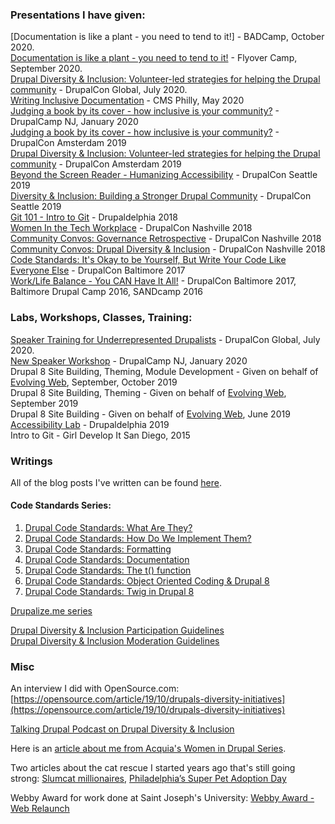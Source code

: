 ### Presentations I have given:
[Documentation is like a plant - you need to tend to it!] - BADCamp, October 2020.  
[Documentation is like a plant - you need to tend to it!](https://www.youtube.com/watch?v=WYdmioDFdCE&list=PLwZrRQnQbOZsxBSvXVyd0ZMyoiZPgzipY&index=14) - Flyover Camp, September 2020.   
[Drupal Diversity & Inclusion: Volunteer-led strategies for helping the Drupal community](https://events.drupal.org/global2020/sessions/volunteer-led-strategies-helping-drupal-community) - DrupalCon Global, July 2020.   
[Writing Inclusive Documentation](https://www.youtube.com/watch?v=q9MmR6YPTDE&feature=emb_title) - CMS Philly, May 2020       
[Judging a book by its cover - how inclusive is your community?](https://www.drupalcampnj.org/sessions/judging-book-its-cover-how-inclusive-your-community) - DrupalCamp NJ, January 2020    
[Judging a book by its cover - how inclusive is your community?](https://www.youtube.com/watch?v=o5RKrQQ9Jyk&list=PLpeDXSh4nHjSZET8xL2RyK3_2WeXxyWkY&index=101&t=0s) - DrupalCon Amsterdam 2019   
[Drupal Diversity & Inclusion: Volunteer-led strategies for helping the Drupal community](https://www.youtube.com/watch?v=FoolIDaFQIc&list=PLpeDXSh4nHjSZET8xL2RyK3_2WeXxyWkY&index=80&t=0s) - DrupalCon Amsterdam 2019    
[Beyond the Screen Reader - Humanizing Accessibility](https://events.drupal.org/seattle2019/sessions/beyond-screen-reader-humanizing-accessibility) - DrupalCon Seattle 2019    
[Diversity & Inclusion: Building a Stronger Drupal Community](https://events.drupal.org/seattle2019/sessions/diversity-inclusion-building-stronger-drupal-community) - DrupalCon Seattle 2019    
[Git 101 - Intro to Git](https://drupaldelphia.org/session/git-101-intro-git) - Drupaldelphia 2018    
[Women In the Tech Workplace](https://events.drupal.org/nashville2018/sessions/women-tech-workplace) - DrupalCon Nashville 2018    
[Community Convos: Governance Retrospective](https://events.drupal.org/nashville2018/sessions/community-convos-governance-retrospective) - DrupalCon Nashville 2018    
[Community Convos: Drupal Diversity & Inclusion](https://events.drupal.org/nashville2018/sessions/community-convos-drupal-diversity-inclusion) - DrupalCon Nashville 2018    
[Code Standards: It's Okay to be Yourself, But Write Your Code Like Everyone Else](https://events.drupal.org/baltimore2017/sessions/code-standards-its-okay-be-yourself-write-your-code-everyone-else) - DrupalCon Baltimore 2017    
[Work/Life Balance - You CAN Have It All!](https://events.drupal.org/baltimore2017/sessions/worklife-balance-you-can-have-it-all) - DrupalCon Baltimore 2017, Baltimore Drupal Camp 2016, SANDcamp 2016    

### Labs, Workshops, Classes, Training:
[Speaker Training for Underrepresented Drupalists](https://events.drupal.org/global2020/sessions/speaker-training-underrepresented-drupalists-part-i) - DrupalCon Global, July 2020.   
[New Speaker Workshop](https://www.drupalcampnj.org/workshops) - DrupalCamp NJ, January 2020    
Drupal 8 Site Building, Theming, Module Development - Given on behalf of [Evolving Web](https://evolvingweb.ca/), September, October 2019   
Drupal 8 Site Building, Theming - Given on behalf of [Evolving Web](https://evolvingweb.ca/), September 2019    
Drupal 8 Site Building - Given on behalf of [Evolving Web](https://evolvingweb.ca/), June 2019    
[Accessibility Lab](https://drupaldelphia.org/session/accessibility-lab) - Drupaldelphia 2019    
Intro to Git - Girl Develop It San Diego, 2015

### Writings
All of the blog posts I've written can be found [here](https://chromatichq.com/blog/author/Alanna%20Burke).

#### Code Standards Series:
1. [Drupal Code Standards: What Are They?](https://chromatichq.com/blog/drupal-code-standards-what-are-they)
2. [Drupal Code Standards: How Do We Implement Them?](https://chromatichq.com/blog/drupal-code-standards-how-do-we-implement-them)
3. [Drupal Code Standards: Formatting](https://chromatichq.com/blog/drupal-code-standards-formatting)
4. [Drupal Code Standards: Documentation](https://chromatichq.com/blog/drupal-code-standards-documentation)
5. [Drupal Code Standards: The t() function](https://chromatichq.com/blog/drupal-code-standards-t-function)
6. [Drupal Code Standards: Object Oriented Coding & Drupal 8](https://chromatichq.com/blog/drupal-code-standards-object-oriented-coding-drupal-8)
7. [Drupal Code Standards: Twig in Drupal 8](https://chromatichq.com/blog/drupal-code-standards-twig-drupal-8)

[Drupalize.me series](https://drupalize.me/series/coding-standards-drupal)  

[Drupal Diversity & Inclusion Participation Guidelines](https://www.drupaldiversity.com/docs/participant-guidelines)  
[Drupal Diversity & Inclusion Moderation Guidelines](https://www.drupaldiversity.com/docs/moderation-guidelines)    


### Misc
An interview I did with OpenSource.com: [https://opensource.com/article/19/10/drupals-diversity-initiatives](https://opensource.com/article/19/10/drupals-diversity-initiatives)    

[Talking Drupal Podcast on Drupal Diversity & Inclusion](https://www.talkingdrupal.com/217)   

Here is an [article about me from Acquia's Women in Drupal Series](https://www.acquia.com/blog/women-drupal-community-aburke626).    

Two articles about the cat rescue I started years ago that's still going strong: [Slumcat millionaires](https://temple-news.com/slumcat-millionaires/), [Philadelphia’s Super Pet Adoption Day](http://aroundmainline.com/living/philadelphias-super-pet-adoption-day.html)   

Webby Award for work done at Saint Joseph's University: [Webby Award - Web Relaunch](https://www.webbyawards.com/winners/2013/web/general-website/school-university/saint-josephs-university-web-relaunch/?/)



